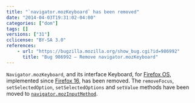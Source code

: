 ```yaml
---
title: "`navigator.mozKeyboard` has been removed"
date: "2014-04-03T19:31:02-04:00"
categories: ["dom"]
tags: []
versions: ["31"]
cclicense: "BY-SA 3.0"
references:
    - url: "https://bugzilla.mozilla.org/show_bug.cgi?id=986992"
      title: "Bug 986992 – Remove navigator.mozKeyboard"
---
```

`Navigator.mozKeyboard`, and its interface Keyboard, for [Firefox OS](https://developer.mozilla.org/en-US/Firefox_OS), implemented since [Firefox 16](https://developer.mozilla.org/en-US/Firefox/Releases/16), has been removed. The `removeFocus`, `setSelectedOption`, `setSelectedOptions` and `setValue` methods have been moved to [`navigator.mozInputMethod`](https://developer.mozilla.org/en-US/docs/Web/API/navigator/mozInputMethod).
